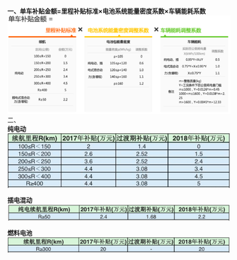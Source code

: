 **一、单车补贴金额=里程补贴标准×电池系统能量密度系数×车辆能耗系数**<br>
![butie](https://github.com/Abnler/image/raw/master/补贴/补贴1.png)<br>
二、<br>
**纯电动**<br>
![butie](https://github.com/Abnler/image/raw/master/补贴/butie2.png)<br>

**插电混动**<br>
![butie](https://github.com/Abnler/image/raw/master/补贴/butie3.png)<br>

**燃料电池**<br>
![butie](https://github.com/Abnler/image/raw/master/补贴/butie4.png)<br>

